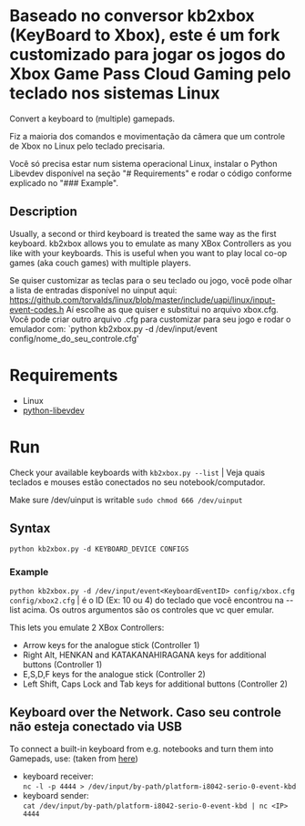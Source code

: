 # Baseado no conversor kb2xbox (KeyBoard to Xbox), este é um fork customizado para jogar os jogos do Xbox Game Pass Cloud Gaming pelo teclado nos sistemas Linux
Convert a keyboard to (multiple) gamepads.

Fiz a maioria dos comandos e movimentação da câmera que um controle de Xbox no Linux pelo teclado precisaria. 

Você só precisa estar num sistema operacional Linux, instalar o Python Libevdev disponível na seção "# Requirements" e rodar o código conforme explicado no "### Example".

## Description
Usually, a second or third keyboard is treated the same way as the first keyboard.
kb2xbox allows you to emulate as many XBox Controllers as you like with your keyboards.
This is useful when you want to play local co-op games (aka couch games) with multiple players.

Se quiser customizar as teclas para o seu teclado ou jogo, você pode olhar a lista de entradas disponível no uinput aqui: https://github.com/torvalds/linux/blob/master/include/uapi/linux/input-event-codes.h
Aí escolhe as que quiser e substitui no arquivo xbox.cfg. Você pode criar outro arquivo .cfg para customizar para seu jogo e rodar o emulador com: `python kb2xbox.py -d /dev/input/event<KeyboardEventID> config/nome_do_seu_controle.cfg'

# Requirements
- Linux
- [python-libevdev](https://python-libevdev.readthedocs.io/en/latest/)

# Run
Check your available keyboards with `kb2xbox.py --list` | Veja quais teclados e mouses estão conectados no seu notebook/computador.

Make sure /dev/uinput is writable `sudo chmod 666 /dev/uinput`

## Syntax
`python kb2xbox.py -d KEYBOARD_DEVICE CONFIGS`

### Example
`python kb2xbox.py -d /dev/input/event<KeyboardEventID> config/xbox.cfg config/xbox2.cfg` | <KeyboardEventID> é o ID (Ex: 10 ou 4) do teclado que você encontrou na --list acima. Os outros argumentos são os controles que vc quer emular.

This lets you emulate 2 XBox Controllers:
- Arrow keys for the analogue stick (Controller 1)
- Right Alt, HENKAN and KATAKANAHIRAGANA keys for additional buttons (Controller 1)
- E,S,D,F keys for the analogue stick (Controller 2)
- Left Shift, Caps Lock and Tab keys for additional buttons (Controller 2)

## Keyboard over the Network. Caso seu controle não esteja conectado via USB
To connect a built-in keyboard from e.g. notebooks and turn them into Gamepads, use: (taken from [here](https://superuser.com/questions/67659/linux-share-keyboard-over-network))
- keyboard receiver:  
`nc -l -p 4444 > /dev/input/by-path/platform-i8042-serio-0-event-kbd`
- keyboard sender:  
`cat /dev/input/by-path/platform-i8042-serio-0-event-kbd | nc <IP> 4444`
